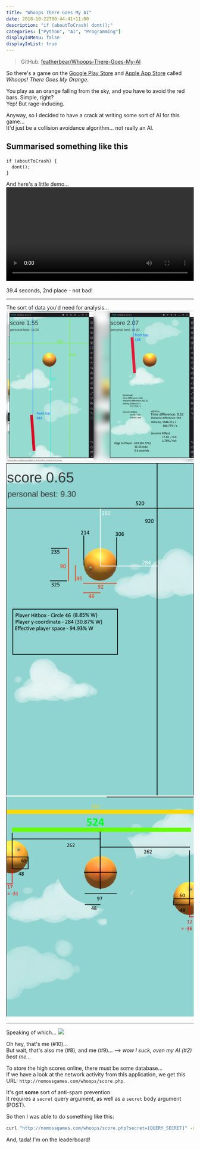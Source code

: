 ```yaml
---
title: "Whoops There Goes My AI"
date: 2018-10-22T00:44:41+11:00
description: "if (aboutToCrash) dont();"
categories: ["Python", "AI", "Programming"]
displayInMenu: false
displayInList: true
---
```


> GitHub: [featherbear/Whoops-There-Goes-My-AI](https://github.com/featherbear/Whoops-There-Goes-My-AI/)

So there's a game on the [Google Play Store](https://play.google.com/store/apps/details?id=com.NoMossStudios.WhoopsThereGoesMyOrange) and [Apple App Store](https://itunes.apple.com/au/app/whoops-there-goes-my-orange/id1439146494) called _Whoops! There Goes My Orange_.

You play as an orange falling from the sky, and you have to avoid the red bars. Simple, right?  
Yep! But rage-inducing.

Anyway, so I decided to have a crack at writing some sort of AI for this game...  
It'd just be a collision avoidance algorithm... not really an AI.

## Summarised something like this
```pseudo
if (aboutToCrash) {
  dont();
}
```

And here's a little demo...
<video controls src="https://github.com/featherbear/Whoops-There-Goes-My-AI/blob/master/Demo.mp4?raw=true" style="width: 100%"></video>

39.4 seconds, 2nd place - not bad!

---

The sort of data you'd need for analysis...
![](https://raw.githubusercontent.com/featherbear/Whoops-There-Goes-My-AI/master/docs/velcocity.png)
![](https://raw.githubusercontent.com/featherbear/Whoops-There-Goes-My-AI/master/docs/data.png)
![](https://raw.githubusercontent.com/featherbear/Whoops-There-Goes-My-AI/master/docs/effective%20player%20space.png)

---

Speaking of which...
![](https://is5-ssl.mzstatic.com/image/thumb/Purple128/v4/5d/73/bc/5d73bc2a-8f99-4cd2-ef20-3689ebcc8c1e/pr_source.jpg/690x0w.jpg)

Oh hey, that's me (#10)...  
But wait, that's also me (#8), and me (#9)... --> _wow I suck, even my AI (#2) beat me..._

To store the high scores online, there must be some database...  
If we have a look at the network activity from this application, we get this URL: `http://nomossgames.com/whoops/score.php`.  

It's got **some** sort of anti-spam prevention.  
It requires a `secret` query argument, as well as a `secret` body argument (POST).  

So then I was able to do something like this:
```bash
curl "http://nomossgames.com/whoops/score.php?secret=[QUERY_SECRET]" -d "score=26.16&secret=[POST_SECRET]&name=z5206677"
```

And, tada! I'm on the leaderboard!
